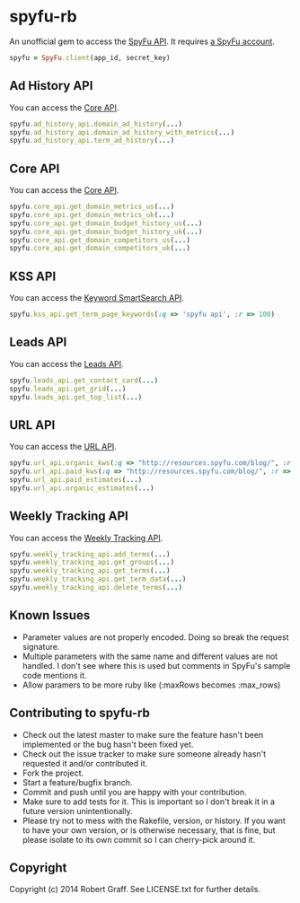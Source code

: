 # spyfu-rb

An unofficial gem to access the [SpyFu API](https://www.spyfu.com/api). It requires [a SpyFu account](https://www.spyfu.com/api/get-started).

```ruby
spyfu = SpyFu.client(app_id, secret_key)
```

## Ad History API

You can access the [Core API](https://www.spyfu.com/api/docs/core).

```ruby
spyfu.ad_history_api.domain_ad_history(...)
spyfu.ad_history_api.domain_ad_history_with_metrics(...)
spyfu.ad_history_api.term_ad_history(...)
```

## Core API

You can access the [Core API](https://www.spyfu.com/api/docs/core).

```ruby
spyfu.core_api.get_domain_metrics_us(...)
spyfu.core_api.get_domain_metrics_uk(...)
spyfu.core_api.get_domain_budget_history_us(...)
spyfu.core_api.get_domain_budget_history_uk(...)
spyfu.core_api.get_domain_competitors_us(...)
spyfu.core_api.get_domain_competitors_uk(...)
```

## KSS API

You can access the [Keyword SmartSearch API](https://www.spyfu.com/api/docs/related-keywords).

```ruby
spyfu.kss_api.get_term_page_keywords(:q => 'spyfu api', :r => 100)
```

## Leads API

You can access the [Leads API](https://www.spyfu.com/api/docs/leads).

```ruby
spyfu.leads_api.get_contact_card(...)
spyfu.leads_api.get_grid(...)
spyfu.leads_api.get_top_list(...)
```

## URL API

You can access the [URL API](https://www.spyfu.com/api/docs/url).

```ruby
spyfu.url_api.organic_kws(:q => "http://resources.spyfu.com/blog/", :r => 100)
spyfu.url_api.paid_kws(:q => "http://resources.spyfu.com/blog/", :r => 100)
spyfu.url_api.paid_estimates(...)
spyfu.url_api.organic_estimates(...)
```

## Weekly Tracking API

You can access the [Weekly Tracking API](https://www.spyfu.com/api/docs/weekly-tracking).

```ruby
spyfu.weekly_tracking_api.add_terms(...)
spyfu.weekly_tracking_api.get_groups(...)
spyfu.weekly_tracking_api.get_terms(...)
spyfu.weekly_tracking_api.get_term_data(...)
spyfu.weekly_tracking_api.delete_terms(...)
```

## Known Issues

* Parameter values are not properly encoded. Doing so break the request signature.
* Multiple parameters with the same name and different values are not handled. I don't see where this is used but comments in SpyFu's sample code mentions it.
* Allow paramers to be more ruby like (:maxRows becomes :max_rows)


## Contributing to spyfu-rb

* Check out the latest master to make sure the feature hasn't been implemented or the bug hasn't been fixed yet.
* Check out the issue tracker to make sure someone already hasn't requested it and/or contributed it.
* Fork the project.
* Start a feature/bugfix branch.
* Commit and push until you are happy with your contribution.
* Make sure to add tests for it. This is important so I don't break it in a future version unintentionally.
* Please try not to mess with the Rakefile, version, or history. If you want to have your own version, or is otherwise necessary, that is fine, but please isolate to its own commit so I can cherry-pick around it.

## Copyright

Copyright (c) 2014 Robert Graff. See LICENSE.txt for
further details.
